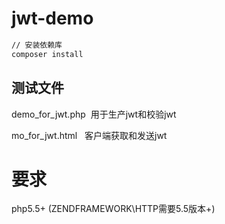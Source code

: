 # jwt-demo
```sh
// 安装依赖库
composer install
```

## 测试文件

demo_for_jwt.php  用于生产jwt和校验jwt

mo_for_jwt.html   客户端获取和发送jwt

# 要求

php5.5+ (ZENDFRAMEWORK\HTTP需要5.5版本+)
